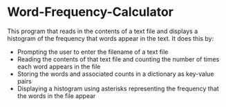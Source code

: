 # Word-Frequency-Calculator
This program that reads in the contents of a text file and displays a histogram of the frequency that words appear in the text. It does this by:
- Prompting the user to enter the filename of a text file 
- Reading the contents of that text file and counting the number of times each word appears in the file 
- Storing the words and associated counts in a dictionary as key-value pairs 
- Displaying a histogram using asterisks representing the frequency that the words in the file appear
